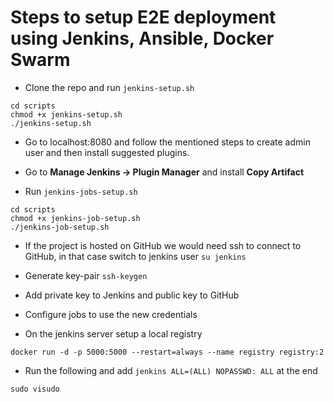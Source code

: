 # Steps to setup E2E deployment using Jenkins, Ansible, Docker Swarm

- Clone the repo and run `jenkins-setup.sh`

```
cd scripts
chmod +x jenkins-setup.sh
./jenkins-setup.sh
```

- Go to localhost:8080 and follow the mentioned steps to create admin user and then install suggested plugins.

- Go to **Manage Jenkins -> Plugin Manager** and install **Copy Artifact**

- Run `jenkins-jobs-setup.sh`

```
cd scripts
chmod +x jenkins-job-setup.sh
./jenkins-job-setup.sh
```

- If the project is hosted on GitHub we would need ssh to connect to GitHub, in that case switch to jenkins user `su jenkins`
- Generate key-pair `ssh-keygen`
- Add private key to Jenkins and public key to GitHub
- Configure jobs to use the new credentials

- On the jenkins server setup a local registry

```
docker run -d -p 5000:5000 --restart=always --name registry registry:2
```


- Run the following and add `jenkins ALL=(ALL) NOPASSWD: ALL` at the end
```
sudo visudo

```
